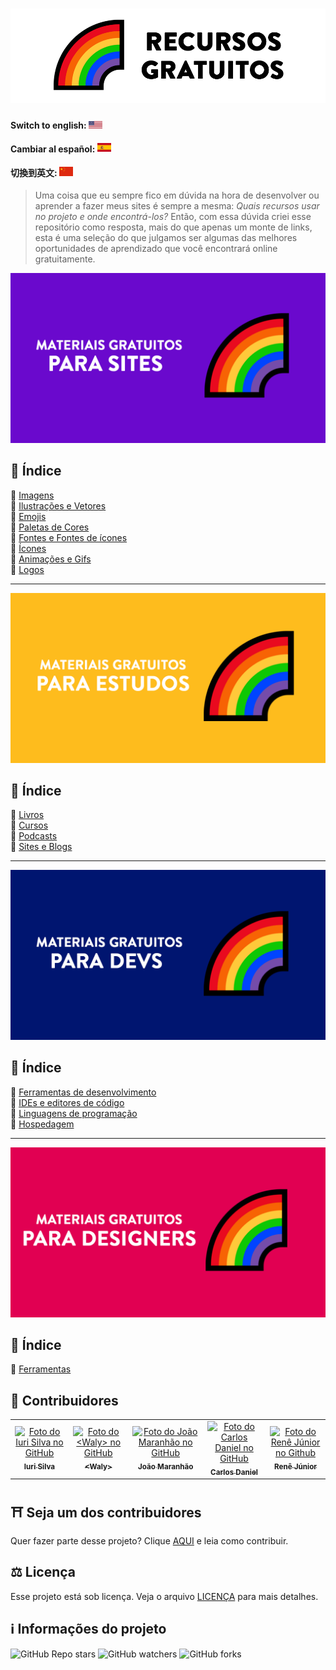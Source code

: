 <h1 align="center">
  <img src="./assets/image/logo.png">
</h1>

#### Switch to english: <kbd>[<img title="English" alt="English" src="flags/eua.png" width="22">](translation/english/README.en.md)</kbd>

#### Cambiar al español: <kbd>[<img title="Español" alt="Español" src="flags/es.png" width="22">](translation/espanol/README.es.md)</kbd>

#### 切換到英文: <kbd>[<img title="中文" alt="中文" src="flags/cn.png" width="22">](translation/中文/README.cn.md)</kbd>

> Uma coisa que eu sempre fico em dúvida na hora de desenvolver ou aprender a fazer meus sites é sempre a mesma: <i>Quais recursos usar no projeto e onde encontrá-los?</i>
> Então, com essa dúvida criei esse repositório como resposta, mais do que apenas um monte de links, esta é uma seleção do que julgamos ser algumas das melhores oportunidades de aprendizado que você encontrará online gratuitamente.

<img src="./assets/image/banner1.png">

## 📕 Índice

📌 [Imagens](pages/materiais-gratuitos-para-sites.md#-imagens)<br>
📌 [Ilustrações e Vetores](pages/materiais-gratuitos-para-sites.md#-ilustrações-e-vetores)<br>
📌 [Emojis](pages/materiais-gratuitos-para-sites.md#-emojis)<br>
📌 [Paletas de Cores](pages/materiais-gratuitos-para-sites.md#-paletas-de-cores)<br>
📌 [Fontes e Fontes de ícones](pages/materiais-gratuitos-para-sites.md#-fontes-e-fontes-de-ícones)<br>
📌 [Ícones](pages/materiais-gratuitos-para-sites.md#-ícones)<br>
📌 [Animações e Gifs](pages/materiais-gratuitos-para-sites.md#-animações-e-gifs)<br>
📌 [Logos](pages/materiais-gratuitos-para-sites.md#-logos)<br>

---

<img src="./assets/image/banner2.png">

## 📕 Índice

📌 [Livros](pages/materiais-gratuitos-para-estudos.md#-livros)<br>
📌 [Cursos](pages/materiais-gratuitos-para-estudos.md#-cursos)<br>
📌 [Podcasts](pages/materiais-gratuitos-para-estudos.md#-podcasts)<br>
📌 [Sites e Blogs](pages/materiais-gratuitos-para-estudos.md#-sites-e-blogs)<br>

---

<img src="./assets/image/banner3.png">

## 📕 Índice

📌 [Ferramentas de desenvolvimento](pages/materiais-gratuitos-para-devs.md#-ferramentas-de-desenvolvimento)<br>
📌 [IDEs e editores de código](pages/materiais-gratuitos-para-devs.md#-ides-e-editores-de-código)<br>
📌 [Linguagens de programação](pages/materiais-gratuitos-para-devs.md#-linguagens-de-programação)<br>
📌 [Hospedagem](pages/materiais-gratuitos-para-devs.md#-hospedagem)<br>

---

<img src="./assets/image/banner4.png">

## 📕 Índice

📌 [Ferramentas](pages/materiais-gratuitos-para-designers.md#-ferramentas) <br>

## 🌈 Contribuidores<br>

<table>
  <tr>
    <td align="center">
      <a href="https://github.com/iuricode">
        <img src="https://avatars3.githubusercontent.com/u/31936044" width="100px;" alt="Foto do Iuri Silva no GitHub"/><br>
        <sub>
          <b>Iuri Silva</b>
        </sub>
      </a>
    </td>
    <td align="center">
      <a href="https://github.com/walysonfelipe">
        <img src="https://avatars1.githubusercontent.com/u/35854466" width="100px;" alt="Foto do <Waly> no GitHub"/><br>
        <sub>
          <b><<!---->Waly></b>
        </sub>
      </a><br>
    </td>
    <td align="center">
      <a href="https://github.com/joaomaranhao">
        <img src="https://avatars0.githubusercontent.com/u/31970285" width="100px;" alt="Foto do João Maranhão no GitHub"/><br>
        <sub>
          <b>João Maranhão</b>
        </sub>
      </a><br>
    </td>
    <td align="center">
      <a href="https://github.com/ff4LL">
        <img src="https://avatars0.githubusercontent.com/u/66672234" width="100px;" alt="Foto do Carlos Daniel no GitHub"/><br>
        <sub>
          <b>Carlos Daniel</b>
        </sub>
      </a><br>
    </td>
    <td align="center">
      <a href="https://github.com/reness0">
        <img src="https://avatars0.githubusercontent.com/u/49681380" width="100px;" alt="Foto do Renê Júnior no Github"/><br>
        <sub>
          <b>Renê Júnior</b>
        </sub>
      </a><br>
    </td>
  </tr>
</table>

## ⛩ Seja um dos contribuidores<br>

Quer fazer parte desse projeto? Clique [AQUI](CONTRIBUTING.md) e leia como contribuir.<br>

## ⚖ Licença

Esse projeto está sob licença. Veja o arquivo [LICENÇA](LICENSE.md) para mais detalhes.<br>

## ℹ️ Informações do projeto

![GitHub Repo stars](https://img.shields.io/github/stars/iuricode/recursos-gratuitos?style=for-the-badge)
![GitHub watchers](https://img.shields.io/github/watchers/iuricode/recursos-gratuitos?style=for-the-badge)
![GitHub forks](https://img.shields.io/github/forks/iuricode/recursos-gratuitos?style=for-the-badge)
